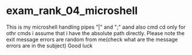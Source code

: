 # exam_rank_04_microshell
This is my microshell handling pipes "|" and ";" aand also cmd cd only for othr cmds i assume that i have the absolute path directly.
Please note the exit message errors are random from me(check what are the message errors are in the subject) 
Good luck
